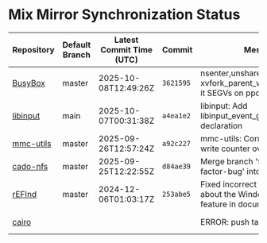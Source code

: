 # Mix Mirror Synchronization Status

| Repository | Default Branch | Latest Commit Time (UTC) | Commit | Message | Last Synced |
|---|---|---|---|---|---|
| [BusyBox](git@github.com:mix-mirror/busybox.git) | master | 2025-10-08T12:49:26Z | `3621595` | nsenter,unshare: don't use xvfork_parent_waits_and_exits(), it SEGVs on ppc64le | 2025-10-08T12:54:53Z |
| [libinput](git@github.com:mix-mirror/libinput.git) | main | 2025-10-07T00:31:38Z | `a4ea1e2` | libinput: Add libinput_event_gesture forward declaration | 2025-10-08T12:53:45Z |
| [mmc-utils](git@github.com:mix-mirror/mmc-utils.git) | master | 2025-09-26T12:57:24Z | `a92c227` | mmc-utils: Correctly handle write counter overflow status | 2025-10-08T12:53:38Z |
| [cado-nfs](git@github.com:mix-mirror/cado-nfs.git) | master | 2025-09-25T12:22:55Z | `d84ae39` | Merge branch 'fix-mpz-padic-factor-bug' into 'master' | 2025-10-08T12:53:53Z |
| [rEFInd](git@github.com:mix-mirror/rEFInd.git) | master | 2024-12-06T01:03:17Z | `253abe5` | Fixed incorrect terminology about the Windows fast startup feature in documentation | 2025-10-08T12:53:43Z |
| [cairo](git@github.com:mix-mirror/cairo.git) |  |  |  | ERROR: push target: EOF | 2025-10-08T13:02:11Z |
